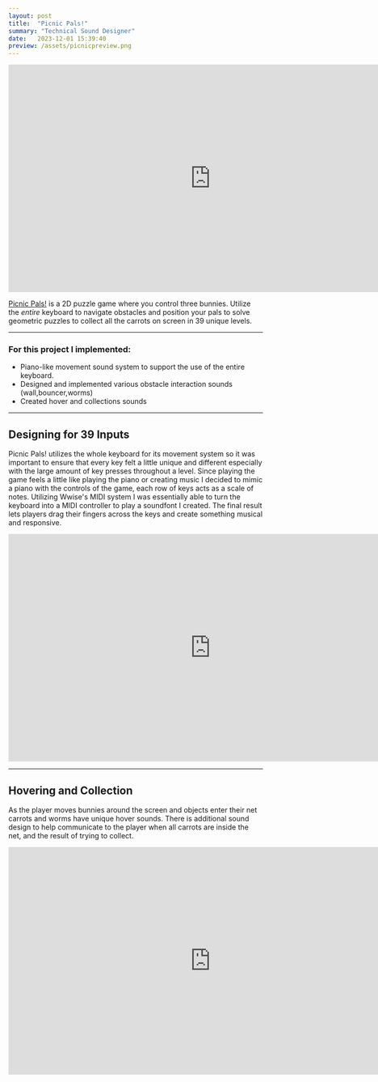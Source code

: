 ```yaml
---
layout: post
title:  "Picnic Pals!"
summary: "Technical Sound Designer"
date:   2023-12-01 15:39:40
preview: /assets/picnicpreview.png
---
```


<center>
<iframe
    width="800"
    height="450"
    src="https://www.youtube.com/embed/TuSjUX9L3v8?si=dF568wfUr1W2jdRH"
    frameborder="0"
    allow="autoplay; encrypted-media"
    allowfullscreen
>
</iframe>
</center>

[Picnic Pals!](https://samhi.itch.io/picnic-pals) is a 2D puzzle game where you control three bunnies. Utilize the *entire* keyboard to navigate obstacles and position your pals to solve geometric puzzles to collect all the carrots on screen in 39 unique levels.

***

### For this project I implemented:
* Piano-like movement sound system to support the use of the entire keyboard.
* Designed and implemented various obstacle interaction sounds (wall,bouncer,worms)
* Created hover and collections sounds


***

## Designing for 39 Inputs

Picnic Pals! utilizes the whole keyboard for its movement system so it was important to ensure that every key felt a little unique and different especially with the large amount of key presses throughout a level. Since playing the game feels a little like playing the piano or creating music I decided to mimic a piano with the controls of the game, each row of keys acts as a scale of notes. Utilizing Wwise's MIDI system I was essentially able to turn the keyboard into a MIDI controller to play a soundfont I created. The final result lets players drag their fingers across the keys and create something musical and responsive.

<center>
<iframe
    width="800"
    height="450"
    src="https://www.youtube.com/embed/CwEL0ppqVts?si=lUAW7q7AQgwsBrWU"
    frameborder="0"
    allow="autoplay; encrypted-media"
    allowfullscreen
>
</iframe>
</center>

***

## Hovering and Collection

As the player moves bunnies around the screen and objects enter their net carrots and worms have unique hover sounds. There is additional sound design to help communicate to the player when all carrots are inside the net, and the result of trying to collect.

<center>
<iframe
    width="800"
    height="450"
    src="https://www.youtube.com/embed/wXYfbhJKfko?si=DdzrZIniKadwMK7C"
    frameborder="0"
    allow="autoplay; encrypted-media"
    allowfullscreen
>
</iframe>
</center>